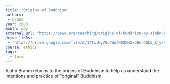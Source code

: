 ```yaml
---
title: "Origins of Buddhism"
authors:
 - brahm
year: 2003
month: may
external_url: "https://bswa.org/teaching/origins-of-buddhism-by-ajahn-brahm/"
drive_links:
 - "https://drive.google.com/file/d/14TxlMyVScCWofH0QXmQxbBn-DQL6_kfy/view?usp=drivesdk"
course: ethics
tags:
  - form
---
```


Ajahn Brahm returns to the origins of Buddhism to help us understand the intentions and practice of "original" Buddhism.
